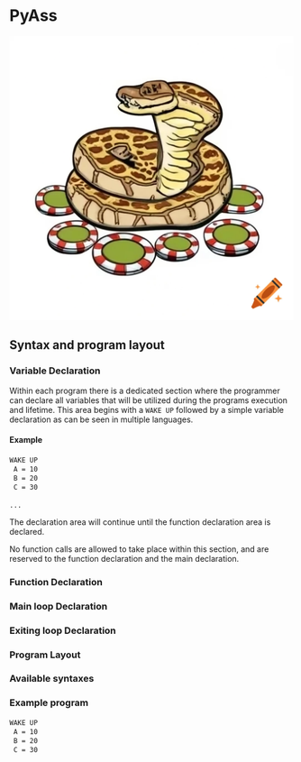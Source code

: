 # PyAss

![](images/craiyon_125433_A_slithering_diamondback_rattlesnake_casually_coils_across_a_table__eyeing_a_pile_of_.png)



## Syntax and program layout

### Variable Declaration
Within each program there is a dedicated section where the programmer can declare all variables that will be utilized
during the programs execution and lifetime. This area begins with a `WAKE UP` followed by a simple variable declaration as can be seen in multiple languages.

#### Example
```
WAKE UP
 A = 10
 B = 20
 C = 30

...
```
The declaration area will continue until the function declaration area is declared.

No function calls are allowed to take place within this section, and are reserved to the function declaration and the main declaration.

### Function Declaration

### Main loop Declaration

### Exiting loop Declaration

### Program Layout

### Available syntaxes


### Example program
```
WAKE UP
 A = 10
 B = 20
 C = 30


```
